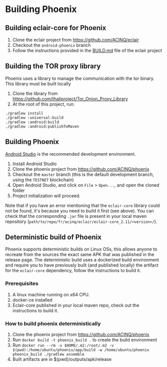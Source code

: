 # Building Phoenix

## Building eclair-core for Phoenix

1. Clone the eclair project from https://github.com/ACINQ/eclair
2. Checkout the `android-phoenix` branch
3. Follow the instructions provided in the [BUILD.md](https://github.com/ACINQ/eclair/blob/master/BUILD.md) file of the eclair project

## Building the TOR proxy library

Phoenix uses a library to manage the communication with the tor binary. This library must be built locally

1. Clone the library from https://github.com/thaliproject/Tor_Onion_Proxy_Library
2. At the root of this project, run:
```shell
./gradlew install
./gradlew :universal:build
./gradlew :android:build
./gradlew :android:publishToMaven
```

## Building Phoenix

[Android Studio](https://developer.android.com/studio) is the recommended development environment.

1. Install Android Studio
2. Clone the phoenix project from https://github.com/ACINQ/phoenix
3. Checkout the `master` branch (this is the default development branch, using the `TESTNET` blockchain)
4. Open Android Studio, and click on `File` > `Open...`, and open the cloned folder
5. Project initialization will proceed.

Note that if you have an error mentioning that the `eclair-core` library could not be found, it's because you need to build it first (see above).
You can check that the corresponding `.jar` file is present in your local maven repository (`path/to/repo/fr/acinq/eclair/eclair-core_2.11/<version>/`).

## Deterministic build of Phoenix

Phoenix supports deterministic builds on Linux OSs, this allows anyone to recreate from the sources the exact same APK that was published in the release page.
The deterministic build uses a dockerized build environment and require you to have previously built (and published locally) the artifact for the `eclair-core`
dependency, follow the instructions to build it.

### Prerequisites

1. A linux machine running on x64 CPU.
2. docker-ce installed
3. Eclair-core published in your local maven repo, check out the instructions to build it.

### How to build phoenix deterministically

1. Clone the phoenix project from https://github.com/ACINQ/phoenix
3. Run `docker build -t phoenix_build .` to create the build environment
4. Run `docker run --rm -v $HOME/.m2:/root/.m2 -v $(pwd):/home/ubuntu/phoenix/app/build -w /home/ubuntu/phoenix phoenix_build ./gradlew assemble`
5. Built artifacts are in $(pwd)/outputs/apk/release

